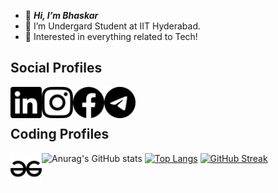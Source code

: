 - 👋 <b><i>Hi, I’m Bhaskar</i></b>
- 👀 I’m Undergard Student at IIT Hyderabad.
- 🌱 Interested in everything related to Tech!


<h2>Social Profiles</h2>
<p><a href="https://www.linkedin.com/in/bhaskaraa45/" target="blank"><img align="left" src="https://github.com/bhaskaraa45/bhaskaraa45/blob/main/icons/linkedin.svg" height="50" ></a> <a href="https://www.instagram.com/bhaskar_aa45/" target="blank"><img align="left" src="https://github.com/bhaskaraa45/bhaskaraa45/blob/main/icons/instagram.svg" height="50" ></a>   <a href="https://www.facebook.com/bhaskar45aa/" target="blank"><img align="left" src="https://github.com/bhaskaraa45/bhaskaraa45/blob/main/icons/facebook.svg" height="50" ></a>     <a href="https://www.t.me/bhaskar_aa45/" target="blank"><img align="left" src="https://github.com/bhaskaraa45/bhaskaraa45/blob/main/icons/telegram.svg" height="50" ></a> </p>

<br>
<br>

<p>
<h2>Coding Profiles</h1>
<p> <a href="[https://www.t.me/bhaskar_aa45/](https://auth.geeksforgeeks.org/user/bhaskar_aa45/?utm_source=geeksforgeeks&utm_medium=my_profile&utm_campaign=auth_user)" target="blank"><img align="left" src="https://github.com/bhaskaraa45/bhaskaraa45/blob/main/icons/geeksforgeeks.svg" height="50" ></a> </p>

</p>



![Anurag's GitHub stats](https://github-readme-stats.vercel.app/api?username=bhaskaraa45&count_private=true&show_icons=true&theme=transparent)                                                          [![Top Langs](https://github-readme-stats.vercel.app/api/top-langs/?username=bhaskaraa45)](https://github.com/anuraghazra/github-readme-stats)
[![GitHub Streak](https://github-readme-streak-stats.herokuapp.com?user=bhaskaraa45)](https://git.io/streak-stats)



<!---
bhaskaraa45/bhaskaraa45 is a ✨ special ✨ repository because its `README.md` (this file) appears on your GitHub profile.
You can click the Preview link to take a look at your changes.
--->
